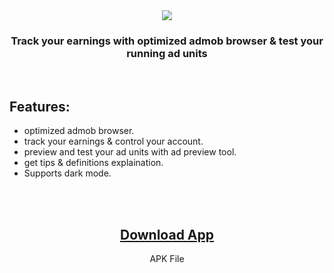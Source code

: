 <div align="center">
<img src="https://user-images.githubusercontent.com/63168118/130278115-1a65a413-27f0-4caf-9f64-6b0c067dd673.jpg" />
<h3>Track your earnings with optimized admob browser &amp; test your running ad units</h3>
</div>

</br>

<h2>Features:</h2>
<ul>
<li>optimized admob browser.</li>
<li>track your earnings & control your account.</li>
<li>preview and test your ad units with ad preview tool.</li>
<li>get tips & definitions explaination.</li>
<li>Supports dark mode.</li>
</ul>
  
  </br></br>
  <div align="center">
  <h2><a href="https://github.com/amrk000/myAdmob/files/7023504/my.AdMob.zip">Download App</a></h2>
  <p>APK File</p>
  </div>
